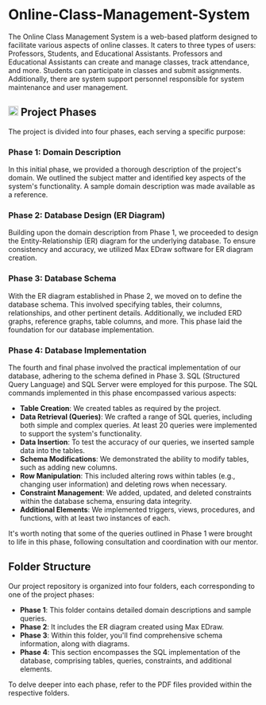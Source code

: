 # Online-Class-Management-System
The Online Class Management System is a web-based platform designed to facilitate various aspects of online classes. It caters to three types of users: Professors, Students, and Educational Assistants. Professors and Educational Assistants can create and manage classes, track attendance, and more. Students can participate in classes and submit assignments. Additionally, there are system support personnel responsible for system maintenance and user management.

## <img width="20" height="20" src="https://img.icons8.com/windows/32/41b883/task-planning.png" alt="task-planning"/> Project Phases
The project is divided into four phases, each serving a specific purpose:

### Phase 1: Domain Description

In this initial phase, we provided a thorough description of the project's domain. We outlined the subject matter and identified key aspects of the system's functionality. A sample domain description was made available as a reference.

### Phase 2: Database Design (ER Diagram)

Building upon the domain description from Phase 1, we proceeded to design the Entity-Relationship (ER) diagram for the underlying database. To ensure consistency and accuracy, we utilized Max EDraw software for ER diagram creation.

### Phase 3: Database Schema

With the ER diagram established in Phase 2, we moved on to define the database schema. This involved specifying tables, their columns, relationships, and other pertinent details. Additionally, we included ERD graphs, reference graphs, table columns, and more. This phase laid the foundation for our database implementation.

### Phase 4: Database Implementation

The fourth and final phase involved the practical implementation of our database, adhering to the schema defined in Phase 3. SQL (Structured Query Language) and SQL Server were employed for this purpose. The SQL commands implemented in this phase encompassed various aspects:

- **Table Creation**: We created tables as required by the project.
- **Data Retrieval (Queries)**: We crafted a range of SQL queries, including both simple and complex queries. At least 20 queries were implemented to support the system's functionality.
- **Data Insertion**: To test the accuracy of our queries, we inserted sample data into the tables.
- **Schema Modifications**: We demonstrated the ability to modify tables, such as adding new columns.
- **Row Manipulation**: This included altering rows within tables (e.g., changing user information) and deleting rows when necessary.
- **Constraint Management**: We added, updated, and deleted constraints within the database schema, ensuring data integrity.
- **Additional Elements**: We implemented triggers, views, procedures, and functions, with at least two instances of each.

It's worth noting that some of the queries outlined in Phase 1 were brought to life in this phase, following consultation and coordination with our mentor.

## Folder Structure

Our project repository is organized into four folders, each corresponding to one of the project phases:

- **Phase 1**: This folder contains detailed domain descriptions and sample queries.
- **Phase 2**: It includes the ER diagram created using Max EDraw.
- **Phase 3**: Within this folder, you'll find comprehensive schema information, along with diagrams.
- **Phase 4**: This section encompasses the SQL implementation of the database, comprising tables, queries, constraints, and additional elements.

To delve deeper into each phase, refer to the PDF files provided within the respective folders.
